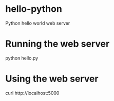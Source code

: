 # hello-python
Python hello world web server

# Running the web server
python hello.py

# Using the web server
curl http://localhost:5000
